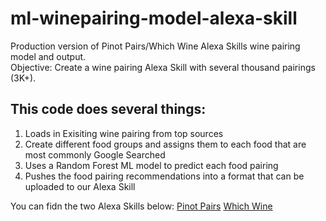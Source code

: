 # ml-winepairing-model-alexa-skill
Production version of Pinot Pairs/Which Wine Alexa Skills wine pairing model and output.  
Objective: Create a wine pairing Alexa Skill with several thousand pairings (3K+).

## This code does several things:
1. Loads in Exisiting wine pairing from top sources
2. Create different food groups and assigns them to each food that are most commonly Google Searched
3. Uses a Random Forest ML model to predict each food pairing
4. Pushes the food pairing recommendations into a format that can be uploaded to our Alexa Skill

You can fidn the two Alexa Skills below:
[Pinot Pairs](https://www.amazon.com/Peter-Brendan-Pinot-Pairs/dp/B07VVWT7MW/ref=sr_1_1?keywords=pinot+pairs&qid=1578937731&rnid=2941120011&s=digital-skills&sr=1-1)
[Which Wine](https://www.amazon.com/Peter-Brendan-Which-Wine/dp/B07XXQJSCX/ref=sr_1_23?qid=1578005317&s=alexa-skills&sr=1-23)



